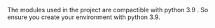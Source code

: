 The modules used in the project are compactible with python 3.9 . So ensure you create your environment with python 3.9.
